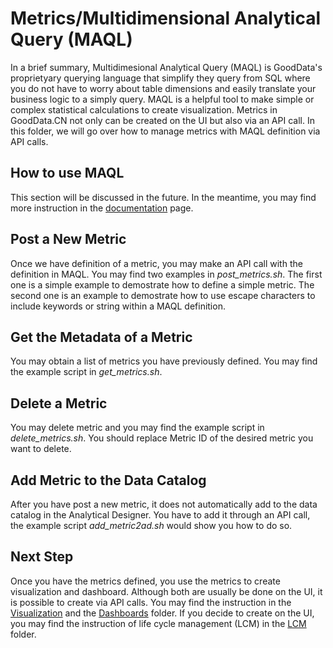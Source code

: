 # Metrics/Multidimensional Analytical Query (MAQL)
In a brief summary, Multidimesional Analytical Query (MAQL) is GoodData's proprietyary querying language that simplify they query from SQL where you do not have to worry about table dimensions and easily translate your business logic to a simply query. MAQL is a helpful tool to make simple or complex statistical calculations to create visualization. Metrics in GoodData.CN not only can be created on the UI but also via an API call. In this folder, we will go over how to manage metrics with MAQL definition via API calls.


## How to use MAQL
This section will be discussed in the future. In the meantime, you may find more instruction in the <a href="https://www.gooddata.com/developers/cloud-native/doc/2.2/create-metrics/maql/maql-and-multidimensionality/">documentation</a> page.


## Post a New Metric
Once we have definition of a metric, you may make an API call with the definition in MAQL. You may find two examples in <i>post_metrics.sh</i>. The first one is a simple example to demostrate how to define a simple metric. The second one is an example to demostrate how to use escape characters to include keywords or string within a MAQL definition.

## Get the Metadata of a Metric
You may obtain a list of metrics you have previously defined. You may find the example script in <i>get_metrics.sh</i>.

## Delete a Metric
You may delete metric and you may find the example script in <i>delete_metrics.sh</i>. You should replace Metric ID of the desired metric you want to delete.

## Add Metric to the Data Catalog
After you have post a new metric, it does not automatically add to the data catalog in the Analytical Designer. You have to add it through an API call, the example script <i>add_metric2ad.sh</i> would show you how to do so.

## Next Step
Once you have the metrics defined, you use the metrics to create visualization and dashboard. Although both are usually be done on the UI, it is possible to create via API calls. You may find the instruction in the [Visualization](../Visualizations) and the [Dashboards](../Dashboards) folder. If you decide to create on the UI, you may find the instruction of life cycle management (LCM) in the [LCM](../LCM) folder.
